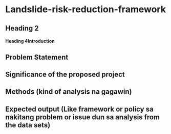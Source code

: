 # Landslide-risk-reduction-framework

## Heading 2
#### Heading 4Introduction
## Problem Statement
## Significance of the proposed project
## Methods (kind of analysis na gagawin)
## Expected output (Like framework or policy sa nakitang problem or issue dun sa analysis from the data sets)
